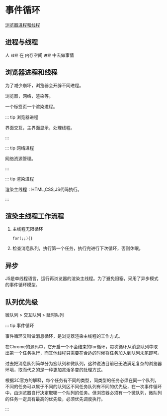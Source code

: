 # 事件循环

[浏览器进程和线程](https://fe.duyiedu.com/p/t_pc/course_pc_detail/camp_pro/course_2VKbErGXkTSzvbl9aQ9HgndEtIz)

## 进程与线程

人 `线程` 在 内存空间 `进程` 中去做事情

## 浏览器进程和线程

为了减少崩坏，浏览器会开辟不同进程。

浏览器，网络，渲染等。

一个标签页一个渲染进程。


::: tip 浏览器进程

界面交互，主界面显示，处理线程。

:::


::: tip  网络进程

网络资源管理。

:::


::: tip 渲染进程

渲染主线程：HTML,CSS,JS代码执行。

:::

## 渲染主线程工作流程

1. 主线程无限循环 
    
    `for(;;){}`

2. 检查消息队列，执行第一个任务，执行完进行下次循环，否则休眠。

## 异步

JS是单线程语言，运行再浏览器的渲染主线程。为了避免阻塞，采用了异步模式的事件循环模型。

## 队列优先级

微队列 > 交互队列 > 延时队列

::: tip 事件循环

事件循环又叫做消息循环，是浏览器渲染主线程的工作方式。

在Chrome的源码中，它开启一个不会结束的for循环，每次循环从消息队列中取出第一个任务执行，而其他线程只需要在合适的时候将任务加入到队列未尾即可。

过去把消息队列简单分为宏队列和微队列，这种说法目前已无法满足复杂的浏览器环境，取而代之的是一种更加灵活多变的处理方式。

根据3C官方的解释，每个任务有不同的类型，同类型的任务必须在同一个队列，不同的任务可以属于不同的队列区不同任务队列有不同的优先级，在一次事件循环中，由浏览器自行决定取哪一个队列的任务。但浏览器必须有一个微队列，微队列的任务一定具有最高的优先级，必须优先调度执行。

:::
